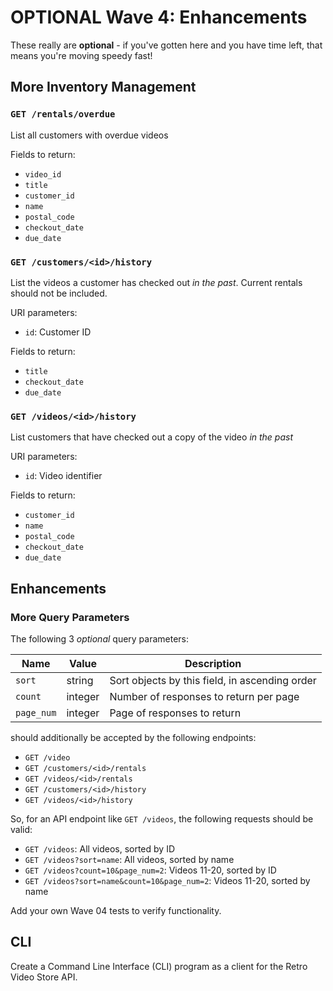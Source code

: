 # OPTIONAL Wave 4: Enhancements

These really are **optional** - if you've gotten here and you have time left, that means you're moving speedy fast!

## More Inventory Management

### `GET /rentals/overdue`
List all customers with overdue videos

Fields to return:
- `video_id`
- `title`
- `customer_id`
- `name`
- `postal_code`
- `checkout_date`
- `due_date`

### `GET /customers/<id>/history`
List the videos a customer has checked out _in the past_. Current rentals should not be included.                                                                                  

URI parameters:
- `id`: Customer ID

Fields to return:
- `title`
- `checkout_date`
- `due_date`

###  `GET /videos/<id>/history`
List customers that have checked out a copy of the video _in the past_

URI parameters:
- `id`: Video identifier

Fields to return:
- `customer_id`
- `name`
- `postal_code`
- `checkout_date`
- `due_date`

## Enhancements

### More Query Parameters
The following 3 _optional_ query parameters:

| Name          | Value   | Description
|---------------|---------|------------
| `sort`        | string  | Sort objects by this field, in ascending order
| `count`       | integer | Number of responses to return per page
| `page_num`    | integer | Page of responses to return

should additionally be accepted by the following endpoints:
- `GET /video`
- `GET /customers/<id>/rentals`
- `GET /videos/<id>/rentals`
- `GET /customers/<id>/history`
- `GET /videos/<id>/history`

So, for an API endpoint like `GET /videos`, the following requests should be valid:
- `GET /videos`: All videos, sorted by ID
- `GET /videos?sort=name`: All videos, sorted by name
- `GET /videos?count=10&page_num=2`: Videos 11-20, sorted by ID
- `GET /videos?sort=name&count=10&page_num=2`: Videos 11-20, sorted by name

Add your own Wave 04 tests to verify functionality.

## CLI

Create a Command Line Interface (CLI) program as a client for the Retro Video Store API.